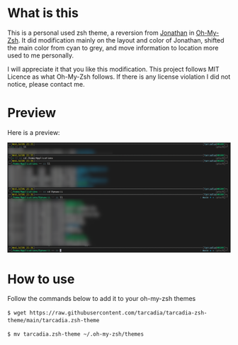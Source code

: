 # What is this

This is a personal used zsh theme, a reversion from [Jonathan](https://github.com/ohmyzsh/ohmyzsh/blob/master/themes/jonathan.zsh-theme) in [Oh-My-Zsh](https://github.com/ohmyzsh/ohmyzsh). It did modification mainly on the layout and color of Jonathan, shifted the main color from cyan to grey, and move information to location more used to me personally.

I will appreciate it that you like this modification. This project follows MIT Licence as what Oh-My-Zsh follows. If there is any license violation I did not notice, please contact me.

# Preview

Here is a preview:

![Preview](Preview.png)

# How to use

Follow the commands below to add it to your oh-my-zsh themes

`$ wget https://raw.githubusercontent.com/tarcadia/tarcadia-zsh-theme/main/tarcadia.zsh-theme`

`$ mv tarcadia.zsh-theme ~/.oh-my-zsh/themes`

